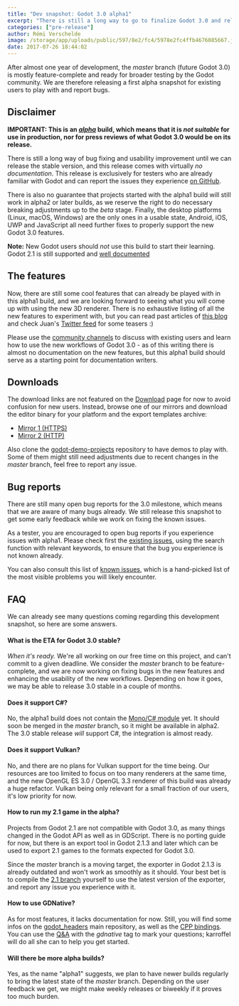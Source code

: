 ```yaml
---
title: "Dev snapshot: Godot 3.0 alpha1"
excerpt: "There is still a long way to go to finalize Godot 3.0 and release it publicly, but we are now ready for some broader testing of the alpha version. The first alpha build comes with many known issues, but also a lot of interesting (and undocumented) features to experiment with and debug."
categories: ["pre-release"]
author: Rémi Verschelde
image: /storage/app/uploads/public/597/8e2/fc4/5978e2fc4ffb4676085667.jpg
date: 2017-07-26 18:44:02
---
```


After almost one year of development, the *master* branch (future Godot 3.0) is mostly feature-complete and ready for broader testing by the Godot community. We are therefore releasing a first alpha snapshot for existing users to play with and report bugs.

## Disclaimer

**IMPORTANT: This is an [*alpha*](https://en.wikipedia.org/wiki/Software_release_life_cycle#Alpha) build, which means that it is *not suitable* for use in production, nor for press reviews of what Godot 3.0 would be on its release.**

There is still a long way of bug fixing and usability improvement until we can release the stable version, and this release comes with virtually *no documentation*. This release is exclusively for testers who are already familiar with Godot and can report the issues they experience [on GitHub](https://github.com/godotengine/godot/issues/).

There is also no guarantee that projects started with the alpha1 build will still work in alpha2 or later builds, as we reserve the right to do necessary breaking adjustments up to the *beta* stage. Finally, the desktop platforms (Linux, macOS, Windows) are the only ones in a usable state, Android, iOS, UWP and JavaScript all need further fixes to properly support the new Godot 3.0 features.

**Note:** New Godot users should *not* use this build to start their learning. Godot 2.1 is still supported and [well documented](http://docs.godotengine.org/en/stable/)

## The features

Now, there are still some cool features that can already be played with in this alpha1 build, and we are looking forward to seeing what you will come up with using the new 3D renderer. There is no exhaustive listing of all the new features to experiment with, but you can read past articles of [this blog](/news) and check Juan's [Twitter feed](https://twitter.com/reduzio) for some teasers :)

Please use the [community channels](/community) to discuss with existing users and learn how to use the new workflows of Godot 3.0 - as of this writing there is almost no documentation on the new features, but this alpha1 build should serve as a starting point for documentation writers.

## Downloads

The download links are not featured on the [Download](/download) page for now to avoid confusion for new users. Instead, browse one of our mirrors and download the editor binary for your platform and the export templates archive:

- [Mirror 1 (HTTPS)](https://downloads.tuxfamily.org/godotengine/3.0/alpha1)
- [Mirror 2 (HTTP)](http://op.godotengine.org:81/downloads/3.0/alpha1)

Also clone the [godot-demo-projects](https://github.com/godotengine/godot-demo-projects/) repository to have demos to play with. Some of them might still need adjustments due to recent changes in the *master* branch, feel free to report any issue.

## Bug reports

There are still many open bug reports for the 3.0 milestone, which means that we are aware of many bugs already. We still release this snapshot to get some early feedback while we work on fixing the known issues.

As a tester, you are encouraged to open bug reports if you experience issues with alpha1. Please check first the [existing issues](https://github.com/godotengine/godot/issues), using the search function with relevant keywords, to ensure that the bug you experience is not known already.

You can also consult this list of [known issues](https://pad.sfconservancy.org/p/godot3-alpha-known-issues), which is a hand-picked list of the most visible problems you will likely encounter.

## FAQ

We can already see many questions coming regarding this development snapshot, so here are some answers.

#### What is the ETA for Godot 3.0 stable?

*When it's ready.* We're all working on our free time on this project, and can't commit to a given deadline. We consider the *master* branch to be feature-complete, and we are now working on fixing bugs in the new features and enhancing the usability of the new workflows. Depending on how it goes, we may be able to release 3.0 stable in a couple of months.

#### Does it support C#?

No, the alpha1 build does not contain the [Mono/C# module](https://github.com/neikeq/GodotSharp) yet. It should soon be merged in the *master* branch, so it might be available in alpha2. The 3.0 stable release *will* support C#, the integration is almost ready.

#### Does it support Vulkan?

No, and there are no plans for Vulkan support for the time being. Our resources are too limited to focus on too many renderers at the same time, and the new OpenGL ES 3.0 / OpenGL 3.3 renderer of this build was already a huge refactor. Vulkan being only relevant for a small fraction of our users, it's low priority for now.

#### How to run my 2.1 game in the alpha?

Projects from Godot 2.1 are not compatible with Godot 3.0, as many things changed in the Godot API as well as in GDScript. There is no porting guide for now, but there is an export tool in Godot 2.1.3 and later which can be used to export 2.1 games to the formats expected for Godot 3.0.

Since the *master* branch is a moving target, the exporter in Godot 2.1.3 is already outdated and won't work as smoothly as it should. Your best bet is to compile the [2.1 branch](https://github.com/godotengine/godot/tree/2.1) yourself to use the latest version of the exporter, and report any issue you experience with it.

#### How to use GDNative?

As for most features, it lacks documentation for now. Still, you will find some infos on the [godot_headers](https://github.com/GodotNativeTools/godot_headers) main repository, as well as the [CPP bindings](https://github.com/GodotNativeTools/cpp_bindings). You can use the [Q&A](/qa) with the *gdnative* tag to mark your questions; karroffel will do all she can to help you get started.

#### Will there be more alpha builds?

Yes, as the name "alpha1" suggests, we plan to have newer builds regularly to bring the latest state of the *master* branch. Depending on the user feedback we get, we might make weekly releases or biweekly if it proves too much burden.